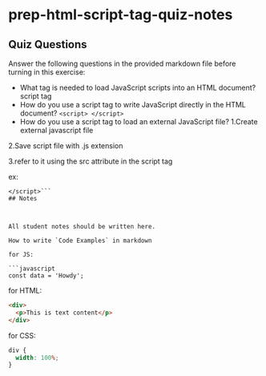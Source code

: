 # prep-html-script-tag-quiz-notes

## Quiz Questions

Answer the following questions in the provided markdown file before turning in this exercise:

- What tag is needed to load JavaScript scripts into an HTML document?
script tag
- How do you use a script tag to write JavaScript directly in the HTML document?
```<script> </script>```
- How do you use a script tag to load an external JavaScript file?
1.Create external javascript file

2.Save script file with .js extension

3.refer to it using the src attribute in the script tag

ex:
```<script src ="URL">
</script>```
## Notes



All student notes should be written here.

How to write `Code Examples` in markdown

for JS:

```javascript
const data = 'Howdy';
```

for HTML:

```html
<div>
  <p>This is text content</p>
</div>
```

for CSS:

```css
div {
  width: 100%;
}
```
